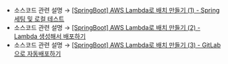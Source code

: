 * 소스코드 관련 설명 → <a href='https://jforj.tistory.com/302'>[SpringBoot] AWS Lambda로 배치 만들기 (1) - Spring 세팅 및 로컬 테스트</a>
* 소스코드 관련 설명 → <a href='https://jforj.tistory.com/303'>[SpringBoot] AWS Lambda로 배치 만들기 (2) - Lambda 생성해서 배포하기</a>
* 소스코드 관련 설명 → <a href='https://jforj.tistory.com/304'>[SpringBoot] AWS Lambda로 배치 만들기 (3) - GitLab으로 자동배포하기</a>